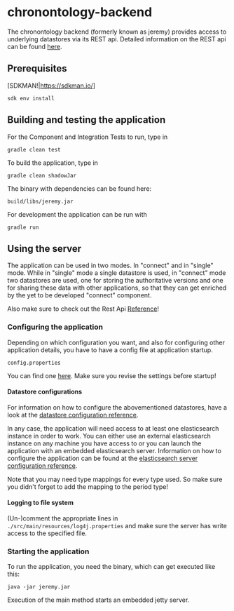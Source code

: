 # chronontology-backend

The chronontology backend (formerly known as jeremy) provides access to underlying datastores via its REST api.
Detailed information on the REST api can be found [here](docs/rest-api-reference.md).

## Prerequisites

[SDKMAN!|https://sdkman.io/]

```
sdk env install
```

## Building and testing the application

For the Component and Integration Tests to run, type in

```
gradle clean test
```

To build the application, type in

```
gradle clean shadowJar
```

The binary with dependencies can be found here:

```
build/libs/jeremy.jar
```

For development the application can be run with
```
gradle run
```

## Using the server

The application can be used in two modes. In "connect" and in "single" mode.
While in "single" mode a single datastore is used, in "connect" mode two datastores
are used, one for storing the authoritative versions and one for sharing these
data with other applications, so that they can get enriched by the yet to be developed
"connect" component.

Also make sure to check out the Rest Api [Reference](docs/rest-api-reference.md)!

### Configuring the application

Depending on which configuration you want, and also for configuring other application details,
you have to have a config file at application startup.

```
config.properties
```

You can find one [here](config.properties.template).
Make sure you revise the settings before startup!

#### Datastore configurations

For information on how to configure the abovementioned datastores, have a look at the
[datastore configuration reference](docs/datastore-configuration-reference.md).

In any case, the application will need access to at least one elasticsearch instance in order
to work. You can either use an external elasticsearch instance on any machine you have
access to or you can launch the application with an embedded elasticsearch server. Information
on how to configure the application can be found at the
[elasticsearch server configuration reference](docs/elasticsearch-server-configuration-reference.md).

Note that you may need type mappings for every type used. So make sure
you didn't forget to add the mapping to the period type!

#### Logging to file system

(Un-)comment the appropriate lines in `./src/main/resources/log4j.properties` and make sure the server has write access to the specified file.

### Starting the application

To run the application, you need the binary, which can get executed like this:

```
java -jar jeremy.jar
```

Execution of the main method starts an embedded jetty server.
